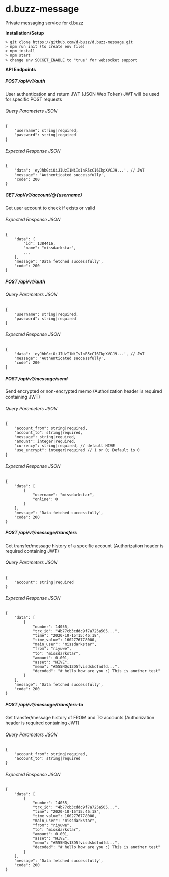 # d.buzz-message
Private messaging service for d.buzz

**Installation/Setup**
```
> git clone https://github.com/d-buzz/d.buzz-message.git
> npm run init (to create env file)
> npm install
> npm start
> change env SOCKET_ENABLE to "true" for websocket support
```

**API Endpoints**
##### POST /api/v1/auth
User authentication and return JWT (JSON Web Token)
JWT will be used for specific POST requests
###### Query Parameters JSON
```
{
    "username": string|required,
    "password": string|required
}
```
###### Expected Response JSON
```
{
    "data": 'eyJhbGciOiJIUzI1NiIsInR5cCI6IkpXVCJ9...', // JWT
    "message": 'Authenticated successfully',
    "code": 200
}
```

##### GET /api/v1/account/@{username}
Get user account to check if exists or valid
###### Expected Response JSON
```
{
    "data": {
        "id": 1384416,
        "name": "missdarkstar",
        ...
    },
    "message": 'Data fetched successfully',
    "code": 200
}
```

##### POST /api/v1/auth

###### Query Parameters JSON
```
{
    "username": string|required,
    "password": string|required
}
```
###### Expected Response JSON
```
{
    "data": 'eyJhbGciOiJIUzI1NiIsInR5cCI6IkpXVCJ9...', // JWT
    "message": 'Authenticated successfully',
    "code": 200
}
```

##### POST /api/v1/message/send
Send encrypted or non-encrypted memo 
(Authorization header is required containing JWT)
###### Query Parameters JSON
```
{
    "account_from": string|required,
    "account_to": string|required,
    "message": string|required,
    "amount": integer|required,
    "currency": string|required, // default HIVE
    "use_encrypt": integer|required // 1 or 0; Default is 0
}
```
###### Expected Response JSON
```
{
    "data": [
        {
            "username": "missdarkstar",
            "online": 0
        }
    ],
    "message": 'Data fetched successfully',
    "code": 200
}
```

##### POST /api/v1/message/transfers
Get transfer/message history of a specific account
(Authorization header is required containing JWT)
###### Query Parameters JSON
```
{
    "account": string|required
}
```
###### Expected Response JSON
```
{
    "data": [
        {
            "number": 14055,
            "trx_id": "4b77cb3cddc9f7a725a505...",
            "time": "2020-10-15T15:46:18",
            "time_value": 1602776778000,
            "main_user": "missdarkstar",
            "from": "riyuwe",
            "to": "missdarkstar",
            "amount": 0.001,
            "asset": "HIVE",
            "memo": "#555NQs13D5fvisdskdfndfd...",
            "decoded": "# hello how are you :) This is another test"
        }
    ],
    "message": 'Data fetched successfully',
    "code": 200
}
```

##### POST /api/v1/message/transfers-to
Get transfer/message history of FROM and TO accounts
(Authorization header is required containing JWT)
###### Query Parameters JSON
```
{
    "account_from": string|required,
    "account_to": string|required
}
```
###### Expected Response JSON
```
{
    "data": [
        {
            "number": 14055,
            "trx_id": "4b77cb3cddc9f7a725a505...",
            "time": "2020-10-15T15:46:18",
            "time_value": 1602776778000,
            "main_user": "missdarkstar",
            "from": "riyuwe",
            "to": "missdarkstar",
            "amount": 0.001,
            "asset": "HIVE",
            "memo": "#555NQs13D5fvisdskdfndfd...",
            "decoded": "# hello how are you :) This is another test"
        }
    ],
    "message": 'Data fetched successfully',
    "code": 200
}
```


